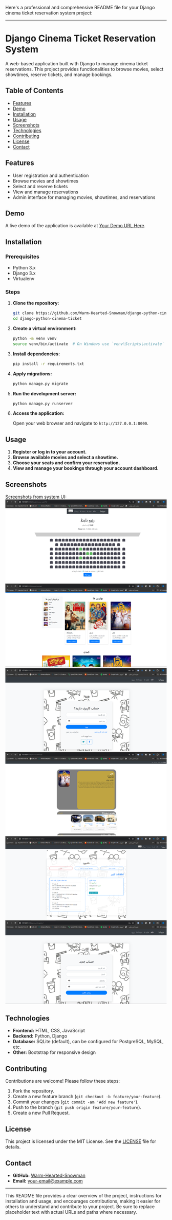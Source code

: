 Here's a professional and comprehensive README file for your Django cinema ticket reservation system project:

---

# Django Cinema Ticket Reservation System

A web-based application built with Django to manage cinema ticket reservations. This project provides functionalities to browse movies, select showtimes, reserve tickets, and manage bookings.

## Table of Contents

- [Features](#features)
- [Demo](#demo)
- [Installation](#installation)
- [Usage](#usage)
- [Screenshots](#screenshots)
- [Technologies](#technologies)
- [Contributing](#contributing)
- [License](#license)
- [Contact](#contact)

## Features

- User registration and authentication
- Browse movies and showtimes
- Select and reserve tickets
- View and manage reservations
- Admin interface for managing movies, showtimes, and reservations

## Demo

A live demo of the application is available at [Your Demo URL Here](#).

## Installation

### Prerequisites

- Python 3.x
- Django 3.x
- Virtualenv

### Steps

1. **Clone the repository:**

    ```sh
    git clone https://github.com/Warm-Hearted-Snowman/django-python-cinema-ticket.git
    cd django-python-cinema-ticket
    ```

2. **Create a virtual environment:**

    ```sh
    python -m venv venv
    source venv/bin/activate  # On Windows use `venv\Scripts\activate`
    ```

3. **Install dependencies:**

    ```sh
    pip install -r requirements.txt
    ```

4. **Apply migrations:**

    ```sh
    python manage.py migrate
    ```

5. **Run the development server:**

    ```sh
    python manage.py runserver
    ```

6. **Access the application:**

    Open your web browser and navigate to `http://127.0.0.1:8000`.

## Usage

1. **Register or log in to your account.**
2. **Browse available movies and select a showtime.**
3. **Choose your seats and confirm your reservation.**
4. **View and manage your bookings through your account dashboard.**

## Screenshots

Screenshots from system UI:
![Screenshot 1](README/ScreenShots/choose-ticket.png)
![Screenshot 2](README/ScreenShots/home2.png)
![Screenshot 3](README/ScreenShots/login.png)
![Screenshot 4](README/ScreenShots/movie-detail.png)
![Screenshot 5](README/ScreenShots/userdashboard.png)
![Screenshot 6](README/ScreenShots/register.png)

## Technologies

- **Frontend:** HTML, CSS, JavaScript
- **Backend:** Python, Django
- **Database:** SQLite (default), can be configured for PostgreSQL, MySQL, etc.
- **Other:** Bootstrap for responsive design

## Contributing

Contributions are welcome! Please follow these steps:

1. Fork the repository.
2. Create a new feature branch (`git checkout -b feature/your-feature`).
3. Commit your changes (`git commit -am 'Add new feature'`).
4. Push to the branch (`git push origin feature/your-feature`).
5. Create a new Pull Request.

## License

This project is licensed under the MIT License. See the [LICENSE](LICENSE) file for details.

## Contact

- **GitHub:** [Warm-Hearted-Snowman](https://github.com/Warm-Hearted-Snowman)
- **Email:** your-email@example.com

---

This README file provides a clear overview of the project, instructions for installation and usage, and encourages contributions, making it easier for others to understand and contribute to your project. Be sure to replace placeholder text with actual URLs and paths where necessary.